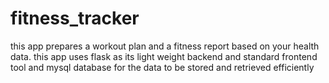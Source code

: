 # fitness_tracker
this app prepares a workout plan and a fitness report based on your health data. 
this app uses flask as its light weight backend and standard frontend tool and mysql database for the data to be stored and retrieved efficiently
